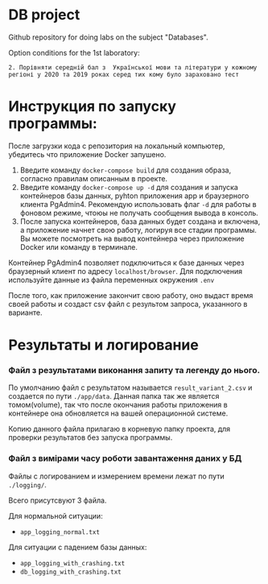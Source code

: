 # DB project

Github repository for doing labs on the subject "Databases". 

Option conditions for the 1st laboratory:

`2. Порівняти середній бал з 
Української мови та літератури у кожному регіоні
у 2020 та 2019 роках серед тих кому було зараховано тест`

# Инструкция по запуску программы:

После загрузки кода с репозитория на локальный компьютер, убедитесь что приложение Docker запушено.
1. Введите команду `docker-compose build` для создания образа, согласно правилам описанным в проекте.
2. Введите команду `docker-compose up -d` для создания и запуска контейнеров базы данных, pyhton приложения app и браузерного клиента PgAdmin4. Рекомендую использовать флаг `-d` для работы в фоновом режиме, чтоюы не получать сообщения вывода в консоль. 
3. После запуска контейнеров, база данных будет создана и включена, а приложение начнет свою работу, логируя все стадии программы. Вы можете посмотреть на вывод контейнера через приложение Docker или команду в терминале.

Контейнер PgAdmin4 позволяет подключиться к базе данных через браузерный клиент по адресу `localhost/browser`. Для подключения используйте данные из файла переменных окружения `.env`

После того, как приложение закончит свою работу, оно выдаст время своей работы и создаст csv файл с результом запроса, указанного в варианте. 

# Результаты и логирование
### Файл з результатами виконання запиту та легенду до нього.

По умолчанию файл с результатом называется `result_variant_2.csv` и создается по пути `./app/data`. Данная папка так же является томом(volume), так что после окончания работы приложения в контейнере она обновляется на вашей операционной системе. 

Копию данного файла прилагаю в корневую папку проекта, для проверки результатов без запуска программы. 

### Файл з вимірами часу роботи завантаження даних у БД

Файлы с логированием и измерением времени лежат по пути `./logging/`. 

Всего присутсвуют 3 файла.

Для нормальной ситуации:
- `app_logging_normal.txt` 

Для ситуации с падением базы данных:
- `app_logging_with_crashing.txt`
- `db_logging_with_crashing.txt`
